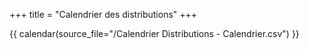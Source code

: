+++
title = "Calendrier des distributions"
+++

{{ calendar(source_file="/Calendrier Distributions - Calendrier.csv") }}
